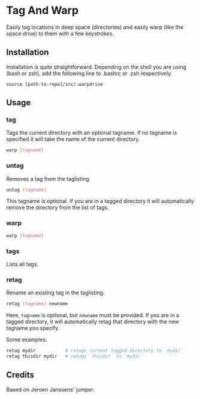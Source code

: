 # Tag And Warp

Easily tag locations in deep space (directories) and easily warp (like the space drive) to them with a few keystrokes.

## Installation

Installation is quite straightforward. Depending on the shell you are using (bash or zsh), add the following line to .bashrc or .zsh respectively.

`source [path-to-repo]/src/.warpdrive`

## Usage

### tag

Tags the current directory with an optional tagname. If no tagname is specified it will take the name of the current directory.

```bash
warp [tagname]
```

### untag

Removes a tag from the taglisting.

```bash
untag [tagname]
```

This tagname is optional. If you are in a tagged directory it will automatically remove the directory from the list of tags.

### warp

```bash
warp [tagname]
```

### tags

Lists all tags.

### retag

Rename an existing tag in the taglisting.

```bash
retag [tagname] newname
```

Here, `tagname` is optional, but `newname` must be provided. If you are in a tagged directory, it will automatically retag that directory with the new tagname you specify.

Some examples:

```bash
retag mydir           # retags current tagged directory to `mydir`
retag thisdir mydir   # retags `thisdir` to `mydir`
```


## Credits

Based on Jeroen Janssens' jumper.
